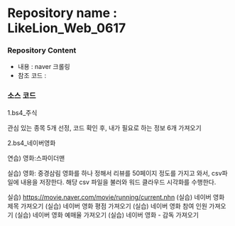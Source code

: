 # Repository name : LikeLion_Web_0617
### Repository Content
  * 내용 : naver 크롤링
  * 참조 코드 : 

### 소스 코드
1.bs4_주식

관심 있는 종목 5개 선정, 코드 확인 후, 내가 필요로 하는 정보 6개 가져오기


2.bs4_네이버영화

연습)
영화:스파이더맨

실습)
영화: 중경삼림
영화를 하나 정해서 리뷰를 50페이지 정도를 가지고 와서, csv파일에 내용을 저장한다.
해당 csv 파일을 불러와 워드 클라우드 시각화를 수행한다.

실습)
https://movie.naver.com/movie/running/current.nhn
(실습) 네이버 영화 제목 가져오기
(실습) 네이버 영화 평점 가져오기
(실습) 네이버 영화 참여 인원 가져오기
(실습) 네이버 영화 예매율 가져오기
(실습) 네이버 영화 - 감독 가져오기
